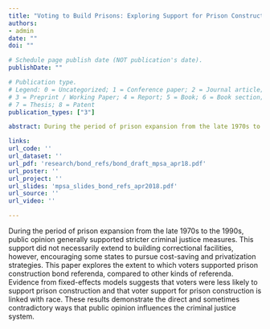 ```yaml
---
title: "Voting to Build Prisons: Exploring Support for Prison Construction Bond Referenda"
authors:
- admin
date: ""
doi: ""

# Schedule page publish date (NOT publication's date).
publishDate: ""

# Publication type.
# Legend: 0 = Uncategorized; 1 = Conference paper; 2 = Journal article;
# 3 = Preprint / Working Paper; 4 = Report; 5 = Book; 6 = Book section;
# 7 = Thesis; 8 = Patent
publication_types: ["3"]

abstract: During the period of prison expansion from the late 1970s to the 1990s, public opinion generally supported stricter criminal justice measures. This support did not necessarily extend to building correctional facilities, however, encouraging some states to pursue cost-saving and privatization strategies. This paper explores the extent to which voters supported prison construction bond referenda, compared to other kinds of referenda. Evidence from fixed-effects models suggests that voters were less likely to support prison construction and that voter support for prison construction is linked with race. These results demonstrate the direct and sometimes contradictory ways that public opinion influences the criminal justice system.

links:
url_code: ''
url_dataset: ''
url_pdf: 'research/bond_refs/bond_draft_mpsa_apr18.pdf'
url_poster: ''
url_project: ''
url_slides: 'mpsa_slides_bond_refs_apr2018.pdf'
url_source: ''
url_video: ''

---
```


During the period of prison expansion from the late 1970s to the 1990s, public opinion generally supported stricter criminal justice measures. This support did not necessarily extend to building correctional facilities, however, encouraging some states to pursue cost-saving and privatization strategies. This paper explores the extent to which voters supported prison construction bond referenda, compared to other kinds of referenda. Evidence from fixed-effects models suggests that voters were less likely to support prison construction and that voter support for prison construction is linked with race. These results demonstrate the direct and sometimes contradictory ways that public opinion influences the criminal justice system.
